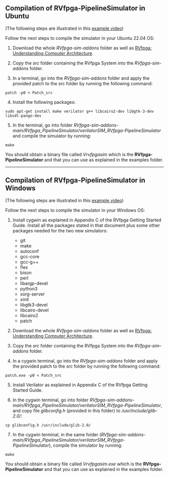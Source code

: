 ## **Compilation of RVfpga-PipelineSimulator in Ubuntu**

(The following steps are illustrated in this [example video](https://drive.google.com/file/d/18HBC6PZoAHl9H2Vwr7f_d41loH18VwgV/view?usp=share_link))

Follow the next steps to compile the simulator in your Ubuntu 22.04 OS:

1. Download the whole *RVfpga-sim-addons* folder as well as [RVfpga: Understanding Computer Architecture](https://university.imgtec.com/rvfpga-download-page-en/).

2. Copy the *src* folder containing the RVfpga System into the *RVfpga-sim-addons* folder.

3. In a terminal, go into the *RVfpga-sim-addons* folder and apply the provided patch to the src folder by running the following command:

```
patch -p0 < Patch_src
```

4. Install the following packages: 

```
sudo apt-get install make verilator g++ libcairo2-dev libgtk-3-dev libsdl-pango-dev
```

5. In the terminal, go into folder *RVfpga-sim-addons-main/RVfpga_PipelineSimulator/verilatorSIM_RVfpga-PipelineSimulator* and compile the simulator by running:

```
make
```

You should obtain a binary file called *Vrvfpgasim* which is the **RVfpga-PipelineSimulator** and that you can use as explained in the examples folder.

___

## **Compilation of RVfpga-PipelineSimulator in Windows**

(The following steps are illustrated in this [example video](https://drive.google.com/file/d/1wMNF6T07eCiFiJzH4IhsWFmg4LTTfJ68/view?usp=sharing))

Follow the next steps to compile the simulator in your Windows OS:

1. Install cygwin as explained in Appendix C of the RVfpga Getting Started Guide. Install all the packages stated in that document plus some other packages needed for the two new simulators:

    * git
    * make 
    * autoconf
    * gcc-core 
    * gcc-g++ 
    * flex
    * bison
    * perl
    * libargp-devel
    * python3
    * xorg-server
    * xinit
    * libgtk3-devel
    * libcairo-devel
    * libcairo2
    * patch

2. Download the whole *RVfpga-sim-addons* folder as well as [RVfpga: Understanding Computer Architecture](https://university.imgtec.com/rvfpga-download-page-en/).

3. Copy the *src* folder containing the RVfpga System into the *RVfpga-sim-addons* folder.

4. In a cygwin terminal, go into the *RVfpga-sim-addons* folder and apply the provided patch to the *src* folder by running the following command:

```
patch.exe -p0 < Patch_src
```

5. Install Verilator as explained in Appendix C of the RVfpga Getting Started Guide.

6. In the cygwin terminal, go into folder *RVfpga-sim-addons-main/RVfpga_PipelineSimulator/verilatorSIM_RVfpga-PipelineSimulator*, and copy file *glibconfig.h* (provided in this folder) to */usr/include/glib-2.0/*:

```
cp glibconfig.h /usr/include/glib-2.0/
```

7. In the cygwin terminal, in the same folder (*RVfpga-sim-addons-main/RVfpga_PipelineSimulator/verilatorSIM_RVfpga-PipelineSimulator*), compile the simulator by running:

```
make
```

You should obtain a binary file called *Vrvfpgasim.exe* which is the **RVfpga-PipelineSimulator** and that you can use as explained in the examples folder.
